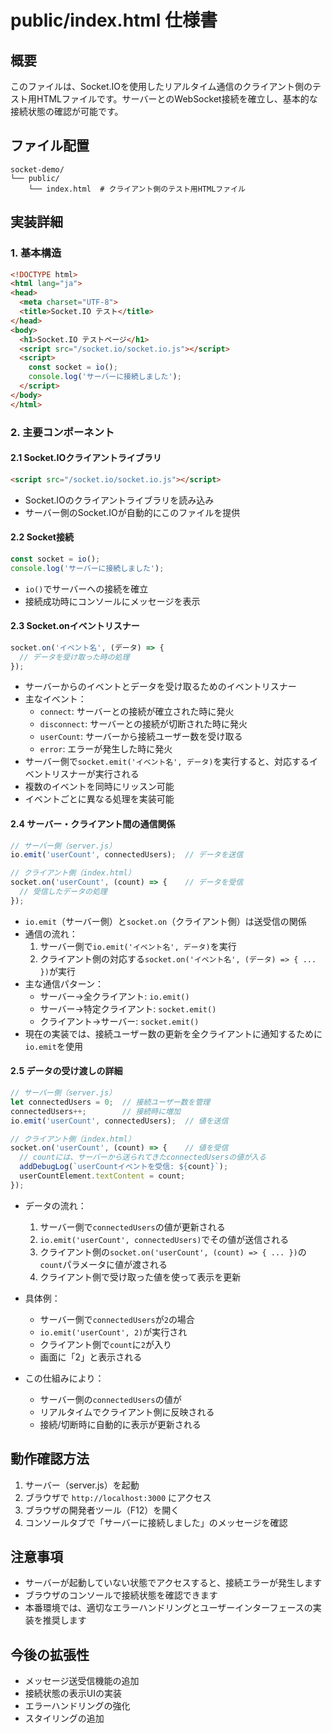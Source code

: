# public/index.html 仕様書

## 概要
このファイルは、Socket.IOを使用したリアルタイム通信のクライアント側のテスト用HTMLファイルです。サーバーとのWebSocket接続を確立し、基本的な接続状態の確認が可能です。

## ファイル配置
```
socket-demo/
└── public/
    └── index.html  # クライアント側のテスト用HTMLファイル
```

## 実装詳細

### 1. 基本構造
```html
<!DOCTYPE html>
<html lang="ja">
<head>
  <meta charset="UTF-8">
  <title>Socket.IO テスト</title>
</head>
<body>
  <h1>Socket.IO テストページ</h1>
  <script src="/socket.io/socket.io.js"></script>
  <script>
    const socket = io();
    console.log('サーバーに接続しました');
  </script>
</body>
</html>
```

### 2. 主要コンポーネント

#### 2.1 Socket.IOクライアントライブラリ
```html
<script src="/socket.io/socket.io.js"></script>
```
- Socket.IOのクライアントライブラリを読み込み
- サーバー側のSocket.IOが自動的にこのファイルを提供

#### 2.2 Socket接続
```javascript
const socket = io();
console.log('サーバーに接続しました');
```
- `io()`でサーバーへの接続を確立
- 接続成功時にコンソールにメッセージを表示

#### 2.3 Socket.onイベントリスナー
```javascript
socket.on('イベント名', (データ) => {
  // データを受け取った時の処理
});
```
- サーバーからのイベントとデータを受け取るためのイベントリスナー
- 主なイベント：
  - `connect`: サーバーとの接続が確立された時に発火
  - `disconnect`: サーバーとの接続が切断された時に発火
  - `userCount`: サーバーから接続ユーザー数を受け取る
  - `error`: エラーが発生した時に発火
- サーバー側で`socket.emit('イベント名', データ)`を実行すると、対応するイベントリスナーが実行される
- 複数のイベントを同時にリッスン可能
- イベントごとに異なる処理を実装可能

#### 2.4 サーバー・クライアント間の通信関係
```javascript
// サーバー側（server.js）
io.emit('userCount', connectedUsers);  // データを送信

// クライアント側（index.html）
socket.on('userCount', (count) => {    // データを受信
  // 受信したデータの処理
});
```
- `io.emit`（サーバー側）と`socket.on`（クライアント側）は送受信の関係
- 通信の流れ：
  1. サーバー側で`io.emit('イベント名', データ)`を実行
  2. クライアント側の対応する`socket.on('イベント名', (データ) => { ... })`が実行
- 主な通信パターン：
  - サーバー→全クライアント: `io.emit()`
  - サーバー→特定クライアント: `socket.emit()`
  - クライアント→サーバー: `socket.emit()`
- 現在の実装では、接続ユーザー数の更新を全クライアントに通知するために`io.emit`を使用

#### 2.5 データの受け渡しの詳細
```javascript
// サーバー側（server.js）
let connectedUsers = 0;  // 接続ユーザー数を管理
connectedUsers++;        // 接続時に増加
io.emit('userCount', connectedUsers);  // 値を送信

// クライアント側（index.html）
socket.on('userCount', (count) => {    // 値を受信
  // countには、サーバーから送られてきたconnectedUsersの値が入る
  addDebugLog(`userCountイベントを受信: ${count}`);
  userCountElement.textContent = count;
});
```

- データの流れ：
  1. サーバー側で`connectedUsers`の値が更新される
  2. `io.emit('userCount', connectedUsers)`でその値が送信される
  3. クライアント側の`socket.on('userCount', (count) => { ... })`の`count`パラメータに値が渡される
  4. クライアント側で受け取った値を使って表示を更新

- 具体例：
  - サーバー側で`connectedUsers`が`2`の場合
  - `io.emit('userCount', 2)`が実行され
  - クライアント側で`count`に`2`が入り
  - 画面に「2」と表示される

- この仕組みにより：
  - サーバー側の`connectedUsers`の値が
  - リアルタイムでクライアント側に反映される
  - 接続/切断時に自動的に表示が更新される

## 動作確認方法
1. サーバー（server.js）を起動
2. ブラウザで `http://localhost:3000` にアクセス
3. ブラウザの開発者ツール（F12）を開く
4. コンソールタブで「サーバーに接続しました」のメッセージを確認

## 注意事項
- サーバーが起動していない状態でアクセスすると、接続エラーが発生します
- ブラウザのコンソールで接続状態を確認できます
- 本番環境では、適切なエラーハンドリングとユーザーインターフェースの実装を推奨します

## 今後の拡張性
- メッセージ送受信機能の追加
- 接続状態の表示UIの実装
- エラーハンドリングの強化
- スタイリングの追加 